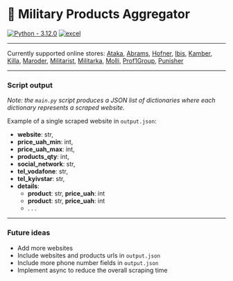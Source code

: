 # 🛒 Military Products Aggregator
[![Python - 3.12.0](https://img.shields.io/badge/Python-3.12.0-f4d159)](https://www.python.org/downloads/release/python-3120/)
[![excel](https://img.shields.io/badge/excel-buy_mil_equipment-1D6F42)](data/buy_mil_equipment.xlsx)

***

Currently supported online stores:
[Ataka](https://attack.kiev.ua), [Abrams](https://abrams.com.ua), [Hofner](https://hofner.com.ua), [Ibis](https://ibis.net.ua),
[Kamber](https://kamber.com.ua), [Killa](https://killa.com.ua), [Maroder](https://maroder.com.ua), [Militarist](https://militarist.ua), 
[Militarka](https://militarka.com.ua), [Molli](https://molliua.com), [Prof1Group](https://prof1group.ua), [Punisher](https://punisher.com.ua)


***

### Script output

_Note: the `main.py` script produces a JSON list of dictionaries where each dictionary represents a scraped website._

Example of a single scraped website in `output.json`:
- __website__: str,
- __price_uah_min__: int,
- __price_uah_max__: int,
- __products_qty__: int,
- __social_network__: str,
- __tel_vodafone__: str,
- __tel_kyivstar__: str,
- __details__:
  - __product__: str, __price_uah__: int
  - __product__: str, __price_uah__: int
  - . . .

***

### Future ideas
- Add more websites
- Include websites and products urls in `output.json`
- Include more phone number fields in `output.json`
- Implement async to reduce the overall scraping time
